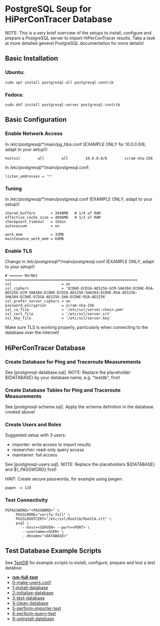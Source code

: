 # PostgreSQL Seup for HiPerConTracer Database

NOTE: This is a very brief overview of the setups to install, configure and prepare
a PostgreSQL server to import HiPerConTracer results. Take a look at more detailed
general PostgreSQL documentation for more details!


## Basic Installation

### Ubuntu:
```
sudo apt install postgresql-all postgresql-contrib
```
### Fedora:
```
sudo dnf install postgresql-server postgresql-contrib
```


## Basic Configuration

### Enable Network Access

In /etc/postgresql/*/main/pg_hba.conf (EXAMPLE ONLY for 10.0.0.0/8, adapt to your setup!):
```
hostssl        all        all        10.0.0.0/8        scram-sha-256
```

In /etc/postgresql/*/main/postgresql.conf:
```
listen_addresses = '*'
```

### Tuning

In /etc/postgresql/*/main/postgresql.conf (EXAMPLE ONLY, adapt to your setup!):
```
shared_buffers       = 2048MB   # 1/4 of RAM
effective_cache_size = 4096MB   # 1/2 of RAM
checkpoint_timeout   = 15min
autovacuum           = on

work_mem             = 32MB
maintenance_work_mem = 64MB
```

### Enable TLS

Change in /etc/postgresql/*/main/postgresql.conf (EXAMPLE ONLY, adapt to your setup!):
```
# ====== NorNet =============================================================
ssl                       = on
ssl_ciphers               = 'ECDHE-ECDSA-AES256-GCM-SHA384:ECDHE-RSA-AES256-GCM-SHA384:ECDHE-ECDSA-AES256-SHA384:ECDHE-RSA-AES256-SHA384:ECDHE-ECDSA-AES256-SHA:ECDHE-RSA-AES256'
ssl_prefer_server_ciphers = on
password_encryption       = scram-sha-256
ssl_ca_file               = '/etc/ssl/server-chain.pem'
ssl_cert_file             = '/etc/ssl/server.crt'
ssl_key_file              = '/etc/ssl/server.key'
```

Make sure TLS is working properly, particularly when connecting to the database over the Internet!


## HiPerConTracer Database

### Create Database for Ping and Traceroute Measurements

See [postgresql-database.sql]. NOTE: Replace the placeholder ${DATABASE} by your database name, e.g. "testdb", first!


### Create Database Tables for Ping and Traceroute Measurements

See [postgresql-schema.sql]. Apply the schema definition in the database created above!

### Create Users and Roles

Suggested setup with 3 users:
- importer: write access to import results
- researcher: read-only query access
- maintainer: full access

See [postgresql-users.sql]. NOTE: Replace the placeholders ${DATABASE} and ${<USER>_PASSWORD} first!

HINT: Create secure passwords, for example using pwgen:
```
pwgen -s 128
```

### Test Connectivity
```
PGPASSWORD="<PASSWORD>" \
     PGSSLMODE="verify-full" \
     PGSSLROOTCERT="/etc/ssl/RootCA/RootCA.crt" \
     psql \
        --host=<SERVER> --port=<PORT> \
        --username=<USER> \
        --dbname="<DATABASE>"
```


## Test Database Example Scripts

See [TestDB](../TestDB) for example scripts to install, configure, prepare and test a test databse:
- **[run-full-test](../TestDB/run-full-test)**
- [0-make-users.conf](../TestDB/0-make-users.conf)
- [1-install-database](../TestDB/1-install-database)
- [2-initialise-database](../TestDB/2-initialise-database)
- [3-test-database](../TestDB/3-test-database)
- [4-clean-database](../TestDB/4-clean-database)
- [5-perform-importer-test](../TestDB/5-perform-importer-test)
- [6-perform-query-test](../TestDB/6-perform-query-test)
- [9-uninstall-database](../TestDB/9-uninstall-database)

